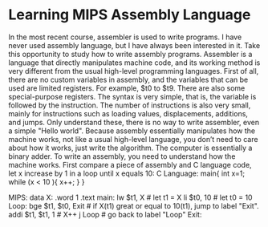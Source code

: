 # Learning MIPS Assembly Language


  In the most recent course, assembler is used to write programs. I have never used assembly language, but I have always been interested in it. Take this opportunity to study how to write assembly programs. Assembler is a language that directly manipulates machine code, and its working method is very different from the usual high-level programming languages.
  First of all, there are no custom variables in assembly, and the variables that can be used are limited registers. For example, $t0 to $t9. There are also some special-purpose registers. The syntax is very simple, that is, the variable is followed by the instruction. The number of instructions is also very small, mainly for instructions such as loading values, displacements, additions, and jumps.
  Only understand these, there is no way to write assembler, even a simple "Hello world". Because assembly essentially manipulates how the machine works, not like a usual high-level language, you don’t need to care about how it works, just write the algorithm. The computer is essentially a binary adder. To write an assembly, you need to understand how the machine works.
First compare a piece of assembly and C language code, let x increase by 1 in a loop until x equals 10:
C Language:
main{
	int x=1;
	while (x < 10 ){
		x++;
	}
}

MIPS:
data
	X: .word 1
.text
main:
	lw $t1, X	# let t1 = X
	li $t0, 10	# let t0 = 10
Loop:
	bge $t1, $t0, Exit	  # if X(t1) great or equal to 10(t1), jump to label "Exit".
	addi $t1, $t1, 1	    # X++
	j Loop			          # go back to label "Loop"
Exit:
